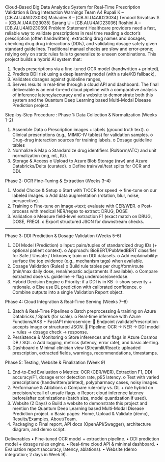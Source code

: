 Cloud-Based Big Data Analytics System for Real-Time Prescription Validation & Drug Interaction Warnings
Team A4
	Rupali K – [CB.AI.U4AID23033]
	Mahadev S – [CB.AI.U4AID23034]
	Tendool Srivatsav S – [CB.AI.U4AID23035]
	Sarang U – [CB.AI.U4AID23036]
	Roshini A – [CB.AI.U4AID23069]
Problem Statement
Healthcare providers need a fast, reliable way to validate prescriptions in real time reading a doctor’s prescription (often handwritten), extracting drug names and dosages, checking drug drug interactions (DDIs), and validating dosage safety given standard guidelines. Traditional manual checks are slow and error-prone; relying only on static rules fails to generalize to unseen combinations.
This project builds a hybrid AI system that:
1.	Reads prescriptions via a fine-tuned OCR model (handwritten + printed),
2.	Predicts DDI risk using a deep learning model (with a rule/KB fallback),
3.	Validates dosages against guideline ranges,
4.	Serves results in real-time through a cloud API and dashboard.
The final deliverable is an end-to-end cloud pipeline with a comparative analysis of inference latency/accuracy and a website to demonstrate both this system and the Quantum Deep Learning based Multi-Modal Disease Prediction project.

Step-by-Step Procedure :
Phase 1: Data Collection & Normalization (Weeks 1–2)
1.	Assemble Data
o	Prescription images + labels (ground truth text).
o	Clinical prescriptions (e.g., MIMIC-IV tables) for validation samples.
o	Drug–drug interaction sources for training labels.
o	Dosage guideline tables
2.	Normalize & Map
o	Standardize drug identifiers (RxNorm/ATC) and unit normalization (mg, mL, IU).
3.	Storage & Access
o	Upload to Azure Blob Storage (raw) and Azure Databricks/Delta (curated).
o	Define train/val/test splits for OCR and DDI.

Phase 2: OCR Fine-Tuning & Extraction (Weeks 3–4)
1.	Model Choice & Setup
o	Start with TrOCR for speed → fine-tune on our labeled images.
o	Add data augmentation (rotation, blur, noise, perspective).
2.	Training
o	Fine-tune on image→text; evaluate with CER/WER.
o	Post-process with medical NER/regex to extract: DRUG, DOSE
3.	Validation
o	Measure field-level extraction F1 (exact match on DRUG, DOSE, FREQ).
o	Export structured JSON for downstream checks.
________________________________________
Phase 3: DDI Prediction & Dosage Validation (Weeks 5–6)
1.	DDI Model (Prediction)
o	Input: pairs/tuples of standardized drug IDs (+ optional patient context).
o	Approach: BioBERT/PubMedBERT classifier for Safe / Unsafe / Unknown; train on DDI datasets.
o	Add explainability: surface the top evidence (e.g., mechanism tags) when available.
2.	Dosage Validation (Rules)
o	Build rule tables per drug/form/route (min/max daily dose, renal/hepatic adjustments if available).
o	Compare extracted dose vs. guideline → flag underdose/overdose.
3.	Hybrid Decision Engine
o	Priority: if a DDI is in KB → show severity + rationale.
o	Else use DL prediction with calibrated confidence.
o	Combine outputs into a single Validation Report object.

Phase 4: Cloud Integration & Real-Time Serving (Weeks 7–8)
1.	Batch & Real-Time Pipelines
o	Batch preprocessing & training on Azure Databricks / Spark (for scale).
o	Real-time inference with Azure Functions/AKS + FastAPI microservice:
	Endpoint /validatePrescription accepts image or structured JSON.
	Pipeline: OCR → NER → DDI model + rules → dosage check → response.
2.	Persistence & Monitoring
o	Store inferences and flags in Azure Cosmos DB / SQL.
o	Add logging, metrics (latency, error rate), and basic alerting.
3.	Dashboard
o	Minimal clinician view (Streamlit/React): uploaded prescription, extracted fields, warnings, recommendations, timestamps.
  
Phase 5: Testing, Website & Finalization (Week 9)
1.	End-to-End Evaluation
o	Metrics: OCR (CER/WER), Extraction F1, DDI accuracy/F1, dosage error detection rate, p95 latency.
o	Test with varied prescriptions (handwritten/printed), polypharmacy cases, noisy images.
2.	Performance & Ablations
o	Compare rule-only vs. DL + rule hybrid on precision/recall of unsafe flags.
o	Report cloud inference latency before/after optimizations (batch size, model quantization if used).
3.	Website (2 Days)
o	Build a website to demonstrate this project and mention the Quantum Deep Learning based Multi-Modal Disease Prediction project.
o	Basic pages: Home, Upload & Validate (demo), Results/Examples, About/Team.
4.	Packaging
o	Final report, API docs (OpenAPI/Swagger), architecture diagram, and demo script.

Deliverables
•	Fine-tuned OCR model + extraction pipeline.
•	DDI prediction model + dosage rules engine.
•	Real-time cloud API & minimal dashboard.
•	Evaluation report (accuracy, latency, ablations).
•	Website (demo integration; 2 days in Week 9).

